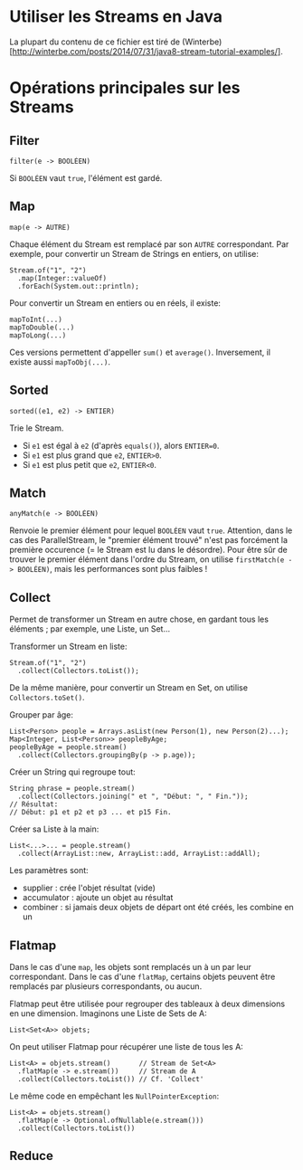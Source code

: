 # Utiliser les Streams en Java

La plupart du contenu de ce fichier est tiré de (Winterbe)[http://winterbe.com/posts/2014/07/31/java8-stream-tutorial-examples/].

# Opérations principales sur les Streams

## Filter

    filter(e -> BOOLÉEN)

Si `BOOLÉEN` vaut `true`, l'élément est gardé.

## Map

    map(e -> AUTRE)

Chaque élément du Stream est remplacé par son `AUTRE` correspondant. Par exemple, pour convertir un Stream de Strings en entiers, on utilise:

    Stream.of("1", "2")
      .map(Integer::valueOf)
      .forEach(System.out::println);

Pour convertir un Stream en entiers ou en réels, il existe:

    mapToInt(...)
    mapToDouble(...)
    mapToLong(...)

Ces versions permettent d'appeller `sum()` et `average()`. Inversement, il existe aussi `mapToObj(...)`.

## Sorted

    sorted((e1, e2) -> ENTIER)

Trie le Stream.
 - Si `e1` est égal à `e2` (d'après `equals()`), alors `ENTIER=0`.
 - Si `e1` est plus grand que `e2`, `ENTIER>0`.
 - Si `e1` est plus petit que `e2`, `ENTIER<0`.

## Match

    anyMatch(e -> BOOLÉEN)

Renvoie le premier élément pour lequel `BOOLÉEN` vaut `true`. Attention, dans le cas des ParallelStream, le "premier élément trouvé" n'est pas forcément la première occurence (= le Stream est lu dans le désordre). Pour être sûr de trouver le premier élément dans l'ordre du Stream, on utilise `firstMatch(e -> BOOLÉEN)`, mais les performances sont plus faibles !

## Collect

Permet de transformer un Stream en autre chose, en gardant tous les éléments ; par exemple, une Liste, un Set...

Transformer un Stream en liste:

    Stream.of("1", "2")
      .collect(Collectors.toList());

De la même manière, pour convertir un Stream en Set, on utilise `Collectors.toSet()`.

Grouper par âge:

    List<Person> people = Arrays.asList(new Person(1), new Person(2)...);
    Map<Integer, List<Person>> peopleByAge;
    peopleByAge = people.stream()
      .collect(Collectors.groupingBy(p -> p.age));

Créer un String qui regroupe tout:

    String phrase = people.stream()
      .collect(Collectors.joining(" et ", "Début: ", " Fin."));
    // Résultat:
    // Début: p1 et p2 et p3 ... et p15 Fin.

Créer sa Liste à la main:

    List<...>... = people.stream()
      .collect(ArrayList::new, ArrayList::add, ArrayList::addAll);

Les paramètres sont:
 - supplier : crée l'objet résultat (vide)
 - accumulator : ajoute un objet au résultat
 - combiner : si jamais deux objets de départ ont été créés, les combine en un

## Flatmap

Dans le cas d'une `map`, les objets sont remplacés un à un par leur correspondant. Dans le cas d'une `flatMap`, certains objets peuvent être remplacés par plusieurs correspondants, ou aucun.

Flatmap peut être utilisée pour regrouper des tableaux à deux dimensions en une dimension. Imaginons une Liste de Sets de A:

    List<Set<A>> objets;

On peut utiliser Flatmap pour récupérer une liste de tous les A:

    List<A> = objets.stream()       // Stream de Set<A>
      .flatMap(e -> e.stream())     // Stream de A
      .collect(Collectors.toList()) // Cf. 'Collect'

Le même code en empêchant les `NullPointerException`:

    List<A> = objets.stream()
      .flatMap(e -> Optional.ofNullable(e.stream()))
      .collect(Collectors.toList())

## Reduce


